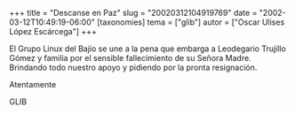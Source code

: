 +++
title = "Descanse en Paz"
slug = "20020312104919769"
date = "2002-03-12T10:49:19-06:00"
[taxonomies]
tema = ["glib"]
autor = ["Oscar Ulises López Escárcega"]
+++

El Grupo Linux del Bajío se une a la pena que embarga a Leodegario
Trujillo Gómez y familia por el sensible fallecimiento de su Señora
Madre. Brindando todo nuestro apoyo y pidiendo por la pronta
resignación.

Atentamente

GLIB

